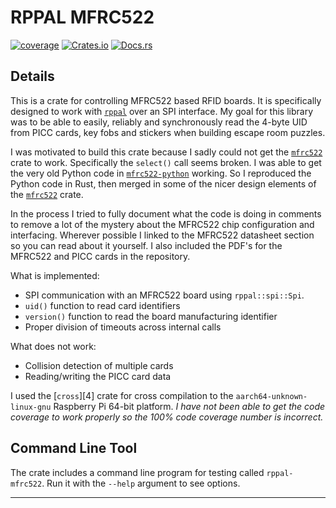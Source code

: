 # RPPAL MFRC522

[![coverage](https://shields.io/endpoint?url=https://raw.githubusercontent.com/jlyonsmith/rppal_mfrc522/main/coverage.json)](https://github.com/jlyonsmith/rppal_mfrc522/blob/main/coverage.json)
[![Crates.io](https://img.shields.io/crates/v/rppal_mfrc522.svg)](https://crates.io/crates/rppal_mfrc522)
[![Docs.rs](https://docs.rs/rppal_mfrc522/badge.svg)](https://docs.rs/rppal_mfrc522)

## Details

This is a crate for controlling MFRC522 based RFID boards. It is specifically designed to work with [`rppal`][1] over an SPI interface. My goal for this library was to be able to easily, reliably and synchronously read the 4-byte UID from PICC cards, key fobs and stickers when building escape room puzzles.

I was motivated to build this crate because I sadly could not get the [`mfrc522`][2] crate to work.  Specifically the `select()` call seems broken.  I was able to get the very old Python code in [`mfrc522-python`][3] working.  So I reproduced the Python code in Rust, then merged in some of the nicer design elements of the [`mfrc522`][2] crate.

In the process I tried to fully document what the code is doing in comments to remove a lot of the mystery about the MFRC522 chip configuration and interfacing.  Wherever possible I linked to the MFRC522 datasheet section so you can read about it yourself.  I also included the PDF's for the MFRC522 and PICC cards in the repository.

What is implemented:

- SPI communication with an MFRC522 board using `rppal::spi::Spi`.
- `uid()` function to read card identifiers
- `version()` function to read the board manufacturing identifier
- Proper division of timeouts across internal calls

What does not work:

- Collision detection of multiple cards
- Reading/writing the PICC card data

I used the [`cross`][4] crate for cross compilation to the `aarch64-unknown-linux-gnu` Raspberry Pi 64-bit platform. *I have not been able to get the code coverage to work properly so the 100% code coverage number is incorrect.*

## Command Line Tool

The crate includes a command line program for testing called `rppal-mfrc522`. Run it with the `--help` argument to see options.

---

[1]: https://crates.io/crates/rppal
[2]: https://crates.io/crates/mfrc522
[3]: https://pypi.org/project/mfrc522-python
